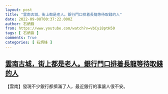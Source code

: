 ```yaml
---
layout: post
title: "雲南古城，街上都是老人。銀行門口排着長龍等待取錢的人"
date: 2022-09-08T00:37:22.000Z
author: 石炳鋒
from: https://www.youtube.com/watch?v=vbCyi8ptH50
tags: [ 石炳锋 ]
comments: True
categories: [ 石炳锋 ]
---
```

<!--1662597442000-->
[雲南古城，街上都是老人。銀行門口排着長龍等待取錢的人](https://www.youtube.com/watch?v=vbCyi8ptH50)
------

<div>
【雲南】發現不少銀行都擠滿了人，最近銀行的事讓人很不安。
</div>
